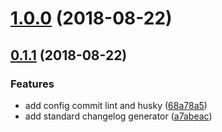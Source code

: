 <a name="1.0.0"></a>
# [1.0.0](https://github.com/tucq88/lint-git/compare/v0.1.1...v1.0.0) (2018-08-22)



<a name="0.1.1"></a>
## [0.1.1](https://github.com/tucq88/lint-git/compare/68a78a5...v0.1.1) (2018-08-22)


### Features

* add config commit lint and husky ([68a78a5](https://github.com/tucq88/lint-git/commit/68a78a5))
* add standard changelog generator ([a7abeac](https://github.com/tucq88/lint-git/commit/a7abeac))



